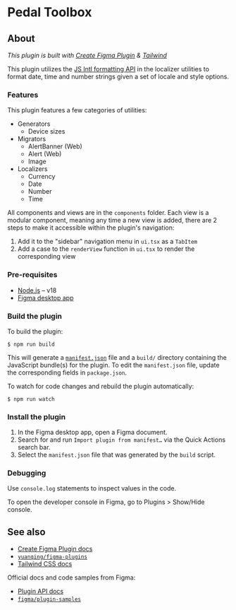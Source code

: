 # Pedal Toolbox

## About

_This plugin is built with
[Create Figma Plugin](https://yuanqing.github.io/create-figma-plugin/) &
[Tailwind](https://tailwindcss.com/)_

This plugin utilizes the
[JS Intl formatting API](https://developer.mozilla.org/en-US/docs/Web/JavaScript/Reference/Global_Objects/Intl)
in the localizer utilities to format date, time and number strings given a set
of locale and style options.

### Features

This plugin features a few categories of utilities:

- Generators
  - Device sizes
- Migrators
  - AlertBanner (Web)
  - Alert (Web)
  - Image
- Localizers
  - Currency
  - Date
  - Number
  - Time

All components and views are in the `components` folder. Each view is a modular component, 
meaning any time a new view is added, there are 2 steps to make it accessible within the plugin's navigation:

1. Add it to the "sidebar" navigation menu in `ui.tsx` as a `TabItem`
2. Add a case to the `renderView` function in `ui.tsx` to render the corresponding view

### Pre-requisites

- [Node.js](https://nodejs.org) – v18
- [Figma desktop app](https://figma.com/downloads/)

### Build the plugin

To build the plugin:

```
$ npm run build
```

This will generate a [`manifest.json`](https://figma.com/plugin-docs/manifest/)
file and a `build/` directory containing the JavaScript bundle(s) for the
plugin. To edit the `manifest.json` file, update the corresponding fields in
`package.json`.

To watch for code changes and rebuild the plugin automatically:

```
$ npm run watch
```

### Install the plugin

1. In the Figma desktop app, open a Figma document.
2. Search for and run `Import plugin from manifest…` via the Quick Actions
   search bar.
3. Select the `manifest.json` file that was generated by the `build` script.

### Debugging

Use `console.log` statements to inspect values in the code.

To open the developer console in Figma, go to Plugins > Show/Hide console.

## See also

- [Create Figma Plugin docs](https://yuanqing.github.io/create-figma-plugin/)
- [`yuanqing/figma-plugins`](https://github.com/yuanqing/figma-plugins#readme)
- [Tailwind CSS docs](https://tailwindcss.com/docs/installation)

Official docs and code samples from Figma:

- [Plugin API docs](https://figma.com/plugin-docs/)
- [`figma/plugin-samples`](https://github.com/figma/plugin-samples#readme)
